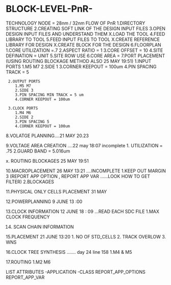# BLOCK-LEVEL-PnR-
TECHNOLOGY NODE = 28nm  / 32nm
FLOW OF PnR
  1.DIRECTORY STRUCTURE 
  2.CREATING SOFT LINK OF THE DESIGN INPUT FILES
  3.OPEN DESIGN INPUT FILES AND UNDERSTAND THEM
  X.LOAD THE TOOL
  4.FEED LIBRARY TO TOOL
  5.FEED INPUT FILES  TO TOOL
  X.CREATE REFERENCE LIBRARY FOR DESIGN
  X.CREATE BLOCK FOR THE DESIGN
  6.FLOORPLAN
     1.CORE UTILIZATION =.7
     2.ASPECT RATIO = 1
     3.CORE OFFSET = 10
     4.SITE DEFINATION = UNIT 
     5.SITE ROW USE
     6.CORE AREA =
  7.PORT PLACEMENT (USING ROUTING BLOCKAGE METHOD ALSO 25 MAY 19:51)
     1.INPUT PORTS 
        1.M5 M7 
        2.SIDE 1
        3.CORNER KEEPOUT = 100um
        4.PIN SPACING TRACK = 5 
        
     2.OUTPUT PORTS
        1.M5 M7
        2.SIDE 3
        3.PIN SPACING MIN TRACK = 5 um
        4.CORNER KEEPOUT = 100um
        
     3.CLOCK PORTS
        1.M4 M6
        2.SIDE 2
        3.PIN SPACING 5
        4.CORNER KEEPOUT = 100um
        
   8.VOLATGE PLANNING....21 MAY 20.23
          
   9.VOLTAGE AREA CREATION  ....22 may 18:07  incomplete
      1. UTILIZATION = .75
      2.GUARD BAND = 5.016um
   
   x. ROUTING BLOCKAGES 25 MAY 19:51 
   
   
   10.MACROPLACEMENT  26 MAY 13:21 ....INCOMPLETE
      1.KEEP OUT MARGIN 3 (REPORT APP OPTION , REPORT APP VAR ......LOOK HOW TO GET FILTER)
      2.BLOCKAGES
   
   11.PHYSICAL ONLY CELLS PLACEMENT  31 MAY 
   
   12.POWERPLANNING 9 JUNE 13 :00 
   
   13.CLOCK INFORMATION 12 JUNE 18 : 09  ...READ EACH SDC FILE
      1.MAX CLOCK FREQUENCY 
   
   14. SCAN CHAIN INFORMATION

   15.PLACEMENT 21 JUNE 13:20
      1. NO OF STD_CELLS
      2. TRACK OVERLOW
      3. WNS
   
   16.CLOCK TREE SYNTHESIS ....... day 24 line 158
      1.M4 & M5
      
      
   17.ROUTING
      1.M2 M6
      
   LIST ATTRIBUTES -APPLICATION -CLASS
   REPORT_APP_OPTIONS
   REPORT_APP_VAR
     
